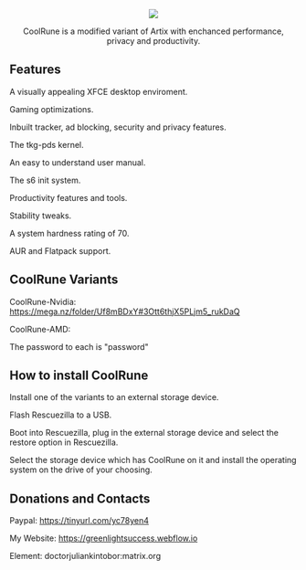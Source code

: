 <p align="center">
	<img src=[![logo.png](https://i.postimg.cc/VLTRqVvW/logo.png)](https://postimg.cc/JGNZmKbs) />
                                                                                                                                      
<p align="center">CoolRune is a modified variant of Artix with enchanced performance, privacy and productivity.

## Features	 
A visually appealing XFCE desktop enviroment.

Gaming optimizations.

Inbuilt tracker, ad blocking, security and privacy features.

The tkg-pds kernel.

An easy to understand user manual.
  
The s6 init system.
  
Productivity features and tools.
  
Stability tweaks.
  
A system hardness rating of 70.

AUR and Flatpack support.
  
## CoolRune Variants
CoolRune-Nvidia: https://mega.nz/folder/Uf8mBDxY#3Ott6thjX5PLjm5_rukDaQ
  
CoolRune-AMD:      

The password to each is "password"
  
## How to install CoolRune
Install one of the variants to an external storage device.

Flash Rescuezilla to a USB.

Boot into Rescuezilla, plug in the external storage device and select the restore option in Rescuezilla.

Select the storage device which has CoolRune on it and install the operating system on the drive of your choosing.
  
## Donations and Contacts
Paypal: https://tinyurl.com/yc78yen4

My Website: https://greenlightsuccess.webflow.io

Element: doctorjuliankintobor:matrix.org
